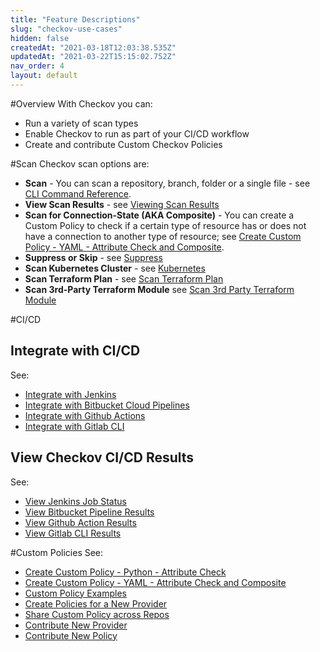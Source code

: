 ```yaml
---
title: "Feature Descriptions"
slug: "checkov-use-cases"
hidden: false
createdAt: "2021-03-18T12:03:38.535Z"
updatedAt: "2021-03-22T15:15:02.752Z"
nav_order: 4
layout: default
---
```

#Overview
With Checkov you can:
  * Run a variety of scan types
  * Enable Checkov to run as part of your CI/CD workflow
  * Create and contribute Custom Checkov Policies
 
#Scan
Checkov scan options are:
  * **Scan** - You can scan a repository, branch, folder or a single file  - see [CLI Command Reference](doc:cli-command-reference).
  * **View Scan Results** - see [Viewing Scan Results](doc:viewing-scan-results) 
  * **Scan for Connection-State (AKA Composite)** -  You can create a Custom Policy to check if a certain type of resource has or does not have a connection to another type of resource; see [Create Custom Policy - YAML - Attribute Check and Composite](doc:create-custom-policy-yaml-attribute-check-and-composite).
  * **Suppress or Skip** - see [Suppress](doc:suppress) 
  * **Scan Kubernetes Cluster** - see [Kubernetes](doc:kubernetes) 
  * **Scan Terraform Plan** - see [Scan Terraform Plan](doc:scan-terraform-plan-1) 
  * **Scan 3rd-Party Terraform Module** see [Scan 3rd Party Terraform Module](doc:scan-3rd-party-terraform-module-1) 

#CI/CD
## Integrate with CI/CD
See:
  * [Integrate with Jenkins](doc:jenkins)
  * [Integrate with Bitbucket Cloud Pipelines](doc:bitbucket-cloud-pipelines) 
  * [Integrate with Github Actions](doc:github-actions) 
  * [Integrate with Gitlab CLI](doc:gitlab-cli) 

## View Checkov CI/CD Results
See:
  * [View Jenkins Job Status](https://docs.bridgecrew.io/v3/docs/jenkins#jenkins-job-status)
  * [View Bitbucket Pipeline Results](https://docs.bridgecrew.io/v3/docs/bitbucket-cloud-pipelines#bitbucket-cloud-pipeline---results)
  * [View Github Action Results](https://docs.bridgecrew.io/v3/docs/github-actions#view-github-actions-results)
  * [View Gitlab CLI Results](https://docs.bridgecrew.io/v3/docs/gitlab-cli#view-gitlab-cli-results)

#Custom Policies
See:
  * [Create Custom Policy - Python - Attribute Check](doc:create-custom-policy-python-attribute-check) 
  * [Create Custom Policy - YAML - Attribute Check and Composite](doc:create-custom-policy-yaml-attribute-check-and-composite) 
  * [Custom Policy Examples](doc:custom-policy-examples-1) 
  * [Create Policies for a New Provider](doc:create-policies-for-a-new-provider) 
  * [Share Custom Policy across Repos](doc:share) 
  * [Contribute New Provider](doc:contribute) 
  * [Contribute New Policy](doc:contribute-new-policy)